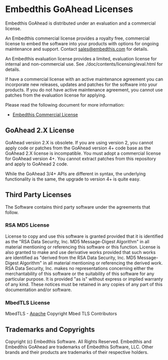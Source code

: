 Embedthis GoAhead Licenses
===

Embedthis GoAhead is distributed under an evaluation and a commercial license.

An Embedthis commercial license provides a royalty free, commercial license to
embed the software into your products with options for ongoing maintenance and
support. Contact [sales@embedthis.com](mailto:dev@embdthis.com) for details.

An Embedthis evaluation license provides a limited, evaluation license for
internal and non-commercial use. See ./doc/contents/licensing/eval.html for
details.

If have a commercial license with an active maintenance agreement you can
incorporate new releases, updates and patches for the software into your
products. If you do not have active maintenance agreement, you cannot use
patches from the evaluation license for applying.

Please read the following document for more information:

* [Embedthis Commercial License](https://www.embedthis.com/licensing/)

## GoAhead 2.X License

GoAhead version 2.X is obsolete.  If you are using version 2, you cannot apply
code or patches from the GoAhead version 4+ code base as the GoAhead 2.X
license is incompatible. You must adopt a commercial license for GoAhead
version 4+. You cannot extract patches from this repository and apply to
GoAhead 2 code.

While the GoAhead 3/4+ APIs are different in syntax, the underlying
functionality is the same, the upgrade to version 4+ is quite easy.

Third Party Licenses
---

The Software contains third party software under the agreements that follow.

### RSA MD5 License

License to copy and use this software is granted provided that it is identified
as the "RSA Data Security, Inc. MD5 Message-Digest Algorithm" in all material
mentioning or referencing this software or this function. License is also
granted to make and use derivative works provided that such works are
identified as "derived from the RSA Data Security, Inc. MD5 Message-Digest
Algorithm" in all material mentioning or referencing the derived work. RSA Data
Security, Inc. makes no representations concerning either the merchantability
of this software or the suitability of this software for any particular
purpose. It is provided "as is" without express or implied warranty of any
kind. These notices must be retained in any copies of any part of this
documentation and/or software.

### MbedTLS License

MbedTLS - [Apache](http://www.apache.org/licenses/LICENSE-2.0)
Copyright Mbed TLS Contributors


Trademarks and Copyrights
---
Copyright (c) Embedthis Software. All Rights Reserved.
Embedthis and Embedthis GoAhead are trademarks of Embedthis Software, LLC.
Other brands and their products are trademarks of their respective holders.
